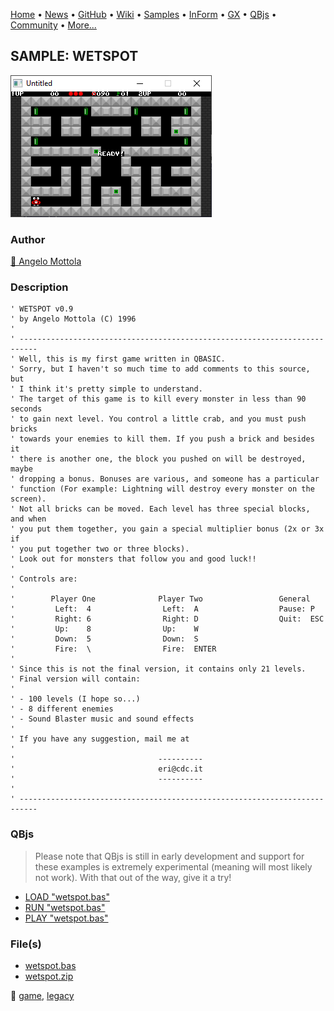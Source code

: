 [Home](https://qb64.com) • [News](../../news.md) • [GitHub](https://github.com/QB64Official/qb64) • [Wiki](https://github.com/QB64Official/qb64/wiki) • [Samples](../../samples.md) • [InForm](../../inform.md) • [GX](../../gx.md) • [QBjs](../../qbjs.md) • [Community](../../community.md) • [More...](../../more.md)

## SAMPLE: WETSPOT

![screenshot.png](img/screenshot.png)

### Author

[🐝 Angelo Mottola](../angelo-mottola.md) 

### Description

```text
' WETSPOT v0.9
' by Angelo Mottola (C) 1996
'
' --------------------------------------------------------------------------
' Well, this is my first game written in QBASIC.
' Sorry, but I haven't so much time to add comments to this source, but
' I think it's pretty simple to understand.
' The target of this game is to kill every monster in less than 90 seconds
' to gain next level. You control a little crab, and you must push bricks
' towards your enemies to kill them. If you push a brick and besides it
' there is another one, the block you pushed on will be destroyed, maybe
' dropping a bonus. Bonuses are various, and someone has a particular
' function (For example: Lightning will destroy every monster on the screen).
' Not all bricks can be moved. Each level has three special blocks, and when
' you put them together, you gain a special multiplier bonus (2x or 3x if
' you put together two or three blocks).
' Look out for monsters that follow you and good luck!!
'
' Controls are:
'
'        Player One              Player Two                 General
'         Left:  4                Left:  A                  Pause: P
'         Right: 6                Right: D                  Quit:  ESC
'         Up:    8                Up:    W
'         Down:  5                Down:  S
'         Fire:  \                Fire:  ENTER
'
' Since this is not the final version, it contains only 21 levels.
' Final version will contain:
'
' - 100 levels (I hope so...)
' - 8 different enemies
' - Sound Blaster music and sound effects
'
' If you have any suggestion, mail me at
'
'                                ----------
'                                eri@cdc.it
'                                ----------
'
' --------------------------------------------------------------------------
```

### QBjs

> Please note that QBjs is still in early development and support for these examples is extremely experimental (meaning will most likely not work). With that out of the way, give it a try!

* [LOAD "wetspot.bas"](https://qbjs.org/index.html?src=https://qb64.com/samples/wetspot/src/wetspot.bas)
* [RUN "wetspot.bas"](https://qbjs.org/index.html?mode=auto&src=https://qb64.com/samples/wetspot/src/wetspot.bas)
* [PLAY "wetspot.bas"](https://qbjs.org/index.html?mode=play&src=https://qb64.com/samples/wetspot/src/wetspot.bas)

### File(s)

* [wetspot.bas](src/wetspot.bas)
* [wetspot.zip](src/wetspot.zip)

🔗 [game](../game.md), [legacy](../legacy.md)
